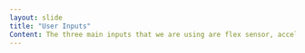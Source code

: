 ```yaml
---
layout: slide
title: "User Inputs"
Content: The three main inputs that we are using are flex sensor, accelerometor, and sonar detector
---
```


